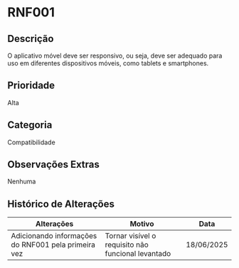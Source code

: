 # RNF001 

## Descrição

O aplicativo móvel deve ser responsivo, ou seja, deve ser adequado para uso em diferentes dispositivos móveis, como tablets e smartphones. 
 
## Prioridade

Alta

## Categoria

Compatibilidade

## Observações Extras

Nenhuma

## Histórico de Alterações

| **Alterações** | **Motivo** | **Data** |
|----------|---------------|-------------|
| Adicionando informações do RNF001 pela primeira vez | Tornar visível o requisito não funcional levantado | 18/06/2025 |